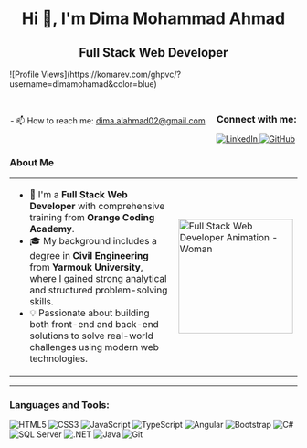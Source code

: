 <div align="center">
  <h1>Hi 👋, I'm Dima Mohammad Ahmad</h1>
  <h2>Full Stack Web Developer</h2>
</div>

<div style="display: flex; align-items: center; justify-content: center; gap: 20px; flex-wrap: wrap;">
  <div>
    ![Profile Views](https://komarev.com/ghpvc/?username=dimamohamad&color=blue)
  </div>
  <div>
    - 📫 How to reach me: <a href="mailto:dima.alahmad02@gmail.com">dima.alahmad02@gmail.com</a>
  </div>
  <div>
    <h3>Connect with me:</h3>
    <a href="https://www.linkedin.com/in/dima-ahmad-3b2152270/" target="_blank">
      <img src="https://img.shields.io/badge/LinkedIn-blue?style=flat&logo=linkedin" alt="LinkedIn">
    </a>
    <a href="https://github.com/dimamohamad" target="_blank">
      <img src="https://img.shields.io/badge/GitHub-black?style=flat&logo=github" alt="GitHub">
    </a>
  </div>
</div>

  <!-- Profile Preview Section -->
  <div style="flex: 1; min-width: 300px;">
    <h3>About Me</h3>
    <table>
      <tr>
        <td style="vertical-align: top;">
          <ul>
            <li>🌟 I'm a <strong>Full Stack Web Developer</strong> with comprehensive training from <strong>Orange Coding Academy</strong>.</li>
            <li>🎓 My background includes a degree in <strong>Civil Engineering</strong> from <strong>Yarmouk University</strong>, where I gained strong analytical and structured problem-solving skills.</li>
            <li>💡 Passionate about building both front-end and back-end solutions to solve real-world challenges using modern web technologies.</li>
          </ul>
        </td>
        <td>
          <img src="https://media.giphy.com/media/RbDKaczqWovIugyJmW/giphy.gif" alt="Full Stack Web Developer Animation - Woman" width="200"/>
        </td>
      </tr>
    </table>
  </div>
</div>

---

### Languages and Tools:

<p align="left">
  <img src="https://img.icons8.com/color/48/000000/html-5.png" alt="HTML5"/>
  <img src="https://img.icons8.com/color/48/000000/css3.png" alt="CSS3"/>
  <img src="https://img.icons8.com/color/48/000000/javascript.png" alt="JavaScript"/>
  <img src="https://img.icons8.com/color/48/000000/typescript.png" alt="TypeScript"/>
  <img src="https://img.icons8.com/color/48/000000/angularjs.png" alt="Angular"/>
  <img src="https://img.icons8.com/color/48/000000/bootstrap.png" alt="Bootstrap"/>
  <img src="https://img.icons8.com/color/48/000000/c-sharp-logo.png" alt="C#"/>
  <img src="https://img.icons8.com/color/48/000000/sql.png" alt="SQL Server"/>
  <img src="https://img.icons8.com/fluency/48/000000/net-framework.png" alt=".NET"/>
  <img src="https://img.icons8.com/color/48/000000/java-coffee-cup-logo.png" alt="Java"/>
  <img src="https://img.icons8.com/color/48/000000/git.png" alt="Git"/>
</p>
